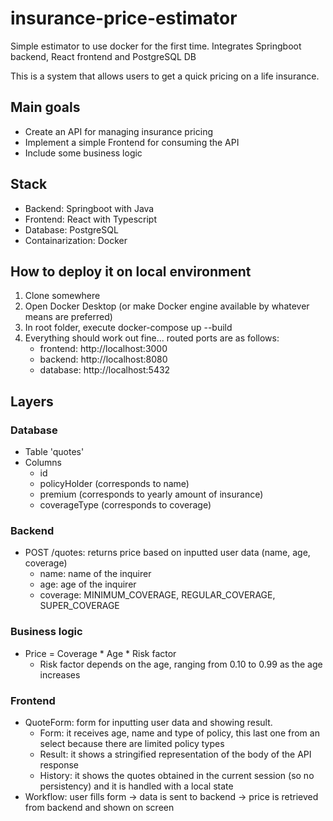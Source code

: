 # insurance-price-estimator
Simple estimator to use docker for the first time. Integrates Springboot backend, React frontend and PostgreSQL DB

This is a system that allows users to get a quick pricing on a life insurance. 

## Main goals
* Create an API for managing insurance pricing
* Implement a simple Frontend for consuming the API
* Include some business logic 

## Stack
* Backend: Springboot with Java
* Frontend: React with Typescript
* Database: PostgreSQL
* Containarization: Docker

## How to deploy it on local environment
1) Clone somewhere
2) Open Docker Desktop (or make Docker engine available by whatever means are preferred)
3) In root folder, execute docker-compose up --build
4) Everything should work out fine... routed ports are as follows:
    * frontend: http://localhost:3000
    * backend: http://localhost:8080
    * database: http://localhost:5432

## Layers
### Database
* Table 'quotes'
* Columns
    * id
    * policyHolder (corresponds to name)
    * premium (corresponds to yearly amount of insurance)
    * coverageType (corresponds to coverage)

### Backend
* POST /quotes: returns price based on inputted user data (name, age, coverage)
    * name: name of the inquirer
    * age: age of the inquirer
    * coverage: MINIMUM_COVERAGE, REGULAR_COVERAGE, SUPER_COVERAGE

### Business logic
* Price = Coverage * Age * Risk factor
    * Risk factor depends on the age, ranging from 0.10 to 0.99 as the age increases

### Frontend
* QuoteForm: form for inputting user data and showing result.
    * Form: it receives age, name and type of policy, this last one from an select because there are limited policy types
    * Result: it shows a stringified representation of the body of the API response
    * History: it shows the quotes obtained in the current session (so no persistency) and it is handled with a local state
* Workflow: user fills form -> data is sent to backend -> price is retrieved from backend and shown on screen